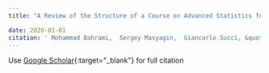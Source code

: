 ```yaml
---
title: "A Review of the Structure of a Course on Advanced Statistics for Data Scientists"

date: 2020-01-01
citation: ' Mohammad Bahrami,  Sergey Masyagin,  Giancarlo Succi, &quot;A Review of the Structure of a Course on Advanced Statistics for Data Scientists.&quot;, 2020.'
---
```

Use [Google Scholar](https://scholar.google.com/scholar?q=A+Review+of+the+Structure+of+a+Course+on+Advanced+Statistics+for+Data+Scientists){:target="_blank"} for full citation
